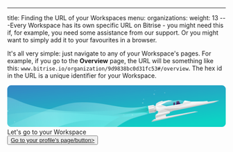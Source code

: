 ---
title: Finding the URL of your Workspaces
menu:
  organizations:
    weight: 13
---Every Workspace has its own specific URL on Bitrise - you might need this if, for example, you need some assistance from our support. Or you might want to simply add it to your favourites in a browser.

It's all very simple: just navigate to any of your Workspace's pages. For example, if you go to the **Overview** page, the URL will be something like this: `www.bitrise.io/organization/9d9838bc0d31fc53#/overview`. The hex id in the URL is a unique identifier for your Workspace.

<div class="banner">
<img src="/assets/images/banner-bg-888x170.png" style="border: none;">
<div class="deploy-text">Let's go to your Workspace</div>
<a target="_blank" rel="noopener noreferrer" href="https://app.bitrise.io/users/sign_up?utm_source=devcenter&utm_medium=bottom_cta"><button class="button">Go to your profile's page/button></a>
</div>
